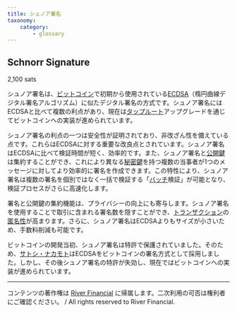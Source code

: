 ```yaml
---
title: シュノア署名
taxonomy:
    category:
        - glossary
---
```


## Schnorr Signature
2,100 sats

シュノア署名は、[ビットコイン](https://lostinbitcoin.sakuraweb.com/glossary/bitcoin/)で初期から使用されている[ECDSA](https://lostinbitcoin.sakuraweb.com/glossary/ecdsa/)（楕円曲線デジタル署名アルゴリズム）に似たデジタル署名の方式です。シュノア署名にはECDSAと比べて複数の利点があり、現在は[タップルート](https://lostinbitcoin.sakuraweb.com/glossary/taproot/)アップグレードを通じてビットコインへの実装が進められています。

シュノア署名の利点の一つは安全性が証明されており、非改ざん性を備えている点です。これらはECDSAに対する重要な改良点とされています。シュノア署名はECDSAに比べて検証時間が短く、効率的です。また、シュノア署名と[公開鍵](https://lostinbitcoin.sakuraweb.com/glossary/public_key/)は集約することができ、これにより異なる[秘密鍵](https://lostinbitcoin.sakuraweb.com/glossary/private_key/)を持つ複数の当事者が1つのメッセージに対してより効率的に署名を作成できます。この特性により、シュノア署名は複数の署名を個別ではなく一括で検証する「[バッチ](https://lostinbitcoin.sakuraweb.com/glossary/batching/)検証」が可能となり、検証プロセスがさらに高速化します。

署名と公開鍵の集約機能は、プライバシーの向上にも寄与します。シュノア署名を使用することで取引に含まれる署名数を隠すことができ、[トランザクション](https://lostinbitcoin.sakuraweb.com/glossary/transaction/)の[匿名性](https://lostinbitcoin.sakuraweb.com/glossary/anonymity/)が高まります。さらに、シュノア署名はECDSAよりもサイズが小さいため、手数料削減も可能です。

ビットコインの開発当初、シュノア署名は特許で保護されていました。そのため、[サトシ・ナカモト](https://lostinbitcoin.sakuraweb.com/glossary/satoshi_nakamoto/)はECDSAをビットコインの署名方式として採用しました。しかし、その後シュノア署名の特許が失効し、現在ではビットコインへの実装が進められています。

---
コンテンツの著作権は [River Financial](https://river.com/) に帰属します。二次利用の可否は権利者にご確認ください。 / All rights reserved to River Financial.
